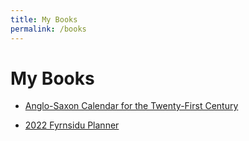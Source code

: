 ```yaml
---
title: My Books
permalink: /books
---
```


# My Books

- [Anglo-Saxon Calendar for the Twenty-First Century](https://www.amazon.com/Anglo-Saxon-Calendar-Twenty-First-Century-ebook/dp/B09MP8WGJM/ref=mp_s_a_1_2?crid=3137BEG31DELI&keywords=Anglo-Saxon+calendar&qid=1668529333&sprefix=anglo-saxon+calendar%2Caps%2C274&sr=8-2)

- [2022 Fyrnsidu Planner](https://www.amazon.com/2022-Fyrnsidu-Planner-Byron-Eugene/dp/B09M5CZTNS/ref=mp_s_a_1_2?crid=1JJS6G4GJ0GBY&keywords=Anglo-Saxon+planner+2022&qid=1668529485&sprefix=anglo-saxon+planner+2022%2Caps%2C276&sr=8-2)
